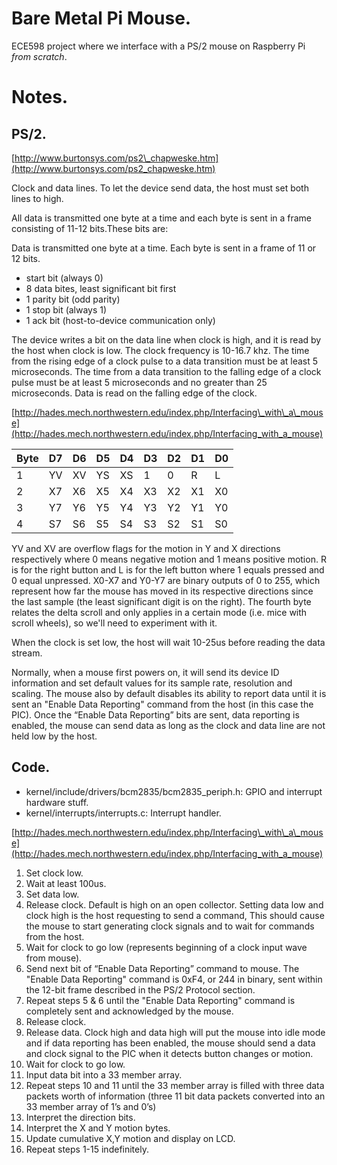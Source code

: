 # Bare Metal Pi Mouse.

ECE598 project where we interface with a PS/2 mouse on Raspberry Pi _from scratch_.

# Notes.

## PS/2.

[http://www.burtonsys.com/ps2\_chapweske.htm](http://www.burtonsys.com/ps2_chapweske.htm)

Clock and data lines. To let the device send data, the host must set both lines to high.

All data is transmitted one byte at a time and each byte is sent in a frame consisting of 11-12 bits.These bits are:

Data is transmitted one byte at a time. Each byte is sent in a frame of 11 or 12 bits.

  * start bit (always 0)
  * 8 data bites, least significant bit first
  * 1 parity bit (odd parity)
  * 1 stop bit (always 1)
  * 1 ack bit (host-to-device communication only)

The device writes a bit on the data line when clock is high, and it is read by the host when clock is low. The clock frequency is 10-16.7 khz. The time from the rising edge of a clock pulse to a data transition must be at least 5 microseconds. The time from a data transition to the falling edge of a clock pulse must be at least 5 microseconds and no greater than 25 microseconds. Data is read on the falling edge of the clock.

[http://hades.mech.northwestern.edu/index.php/Interfacing\_with\_a\_mouse](http://hades.mech.northwestern.edu/index.php/Interfacing_with_a_mouse)

| Byte | D7 | D6 | D5 | D4 | D3 | D2 | D1 | D0 |
|------|----|----|----|----|----|----|----|----|
| 1    | YV | XV | YS | XS | 1  | 0  | R  | L  |
| 2    | X7 | X6 | X5 | X4 | X3 | X2 | X1 | X0 |
| 3    | Y7 | Y6 | Y5 | Y4 | Y3 | Y2 | Y1 | Y0 |
| 4    | S7 | S6 | S5 | S4 | S3 | S2 | S1 | S0 |

YV and XV are overflow flags for the motion in Y and X directions respectively where 0 means negative motion and 1 means positive motion. R is for the right button and L is for the left button where 1 equals pressed and 0 equal unpressed. X0-X7 and Y0-Y7 are binary outputs of 0 to 255, which represent how far the mouse has moved in its respective directions since the last sample (the least significant digit is on the right). The fourth byte relates the delta scroll and only applies in a certain mode (i.e. mice with scroll wheels), so we'll need to experiment with it.

When the clock is set low, the host will wait 10-25us before reading the data stream.

Normally, when a mouse first powers on, it will send its device ID information and set default values for its sample rate, resolution and scaling. The mouse also by default disables its ability to report data until it is sent an "Enable Data Reporting" command from the host (in this case the PIC). Once the “Enable Data Reporting” bits are sent, data reporting is enabled, the mouse can send data as long as the clock and data line are not held low by the host.

## Code.

  * kernel/include/drivers/bcm2835/bcm2835\_periph.h: GPIO and interrupt hardware stuff.
  * kernel/interrupts/interrupts.c: Interrupt handler.

[http://hades.mech.northwestern.edu/index.php/Interfacing\_with\_a\_mouse](http://hades.mech.northwestern.edu/index.php/Interfacing_with_a_mouse)

01. Set clock low.
02. Wait at least 100us.
03. Set data low.
04. Release clock. Default is high on an open collector. Setting data low and clock high is the host requesting to send a command, This should cause the mouse to start generating clock signals and to wait for commands from the host.
05. Wait for clock to go low (represents beginning of a clock input wave from mouse).
06. Send next bit of “Enable Data Reporting” command to mouse. The "Enable Data Reporting" command is 0xF4, or 244 in binary, sent within the 12-bit frame described in the PS/2 Protocol section.
07. Repeat steps 5 & 6 until the "Enable Data Reporting" command is completely sent and acknowledged by the mouse.
08. Release clock.
09. Release data. Clock high and data high will put the mouse into idle mode and if data reporting has been enabled, the mouse should send a data and clock signal to the PIC when it detects button changes or motion.
10. Wait for clock to go low.
11. Input data bit into a 33 member array.
12. Repeat steps 10 and 11 until the 33 member array is filled with three data packets worth of information (three 11 bit data packets converted into an 33 member array of 1’s and 0’s)
13. Interpret the direction bits.
14. Interpret the X and Y motion bytes.
15. Update cumulative X,Y motion and display on LCD.
16. Repeat steps 1-15 indefinitely.
